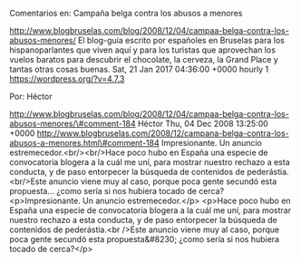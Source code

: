 Comentarios en: Campaña belga contra los abusos a menores

http://www.blogbruselas.com/blog/2008/12/04/campaa-belga-contra-los-abusos-menores/
El blog-guía escrito por españoles en Bruselas para los hispanoparlantes
que viven aquí y para los turistas que aprovechan los vuelos baratos
para descubrir el chocolate, la cerveza, la Grand Place y tantas otras
cosas buenas. Sat, 21 Jan 2017 04:36:00 +0000 hourly 1
https://wordpress.org/?v=4.7.3

Por: Héctor

http://www.blogbruselas.com/blog/2008/12/04/campaa-belga-contra-los-abusos-menores/\#comment-184
Héctor Thu, 04 Dec 2008 13:25:00 +0000
http://www.blogbruselas.com/2008/12/campana-belga-contra-los-abusos-a-menores.html\#comment-184
Impresionante. Un anuncio estremecedor.&lt;br/&gt;&lt;br/&gt;Hace poco
hubo en España una especie de convocatoria blogera a la cuál me uní,
para mostrar nuestro rechazo a esta conducta, y de paso entorpecer la
búsqueda de contenidos de pederástia.&lt;br/&gt;Este anuncio viene muy
al caso, porque poca gente secundó esta propuesta\... ¿como sería si nos
hubiera tocado de cerca? \<p\>Impresionante. Un anuncio
estremecedor.\</p\> \<p\>Hace poco hubo en España una especie de
convocatoria blogera a la cuál me uní, para mostrar nuestro rechazo a
esta conducta, y de paso entorpecer la búsqueda de contenidos de
pederástia.\<br /\>Este anuncio viene muy al caso, porque poca gente
secundó esta propuesta&\#8230; ¿como sería si nos hubiera tocado de
cerca?\</p\>
